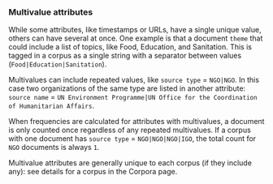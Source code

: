 ### Multivalue attributes

While some attributes, like timestamps or URLs, have a single unique value, others can have several at once. One example is that a document `theme` that could include a list of topics, like Food, Education, and Sanitation. This is tagged in a corpus as a single string with a separator between values (`Food|Education|Sanitation`).

Multivalues can include repeated values, like `source type` = `NGO|NGO`. In this case  two organizations of the same type are listed in another attribute: `source name` = `UN Environment Programme|UN Office for the Coordination of Humanitarian Affairs`.

When frequencies are calculated for attributes with multivalues, a document is only counted once regardless of any repeated multivalues. If a corpus with one document has `source type` = `NGO|NGO|NGO|IGO`, the total count for `NGO` documents is always `1`.

Multivalue attributes are generally unique to each corpus (if they include any): see details for a corpus in the Corpora page.
